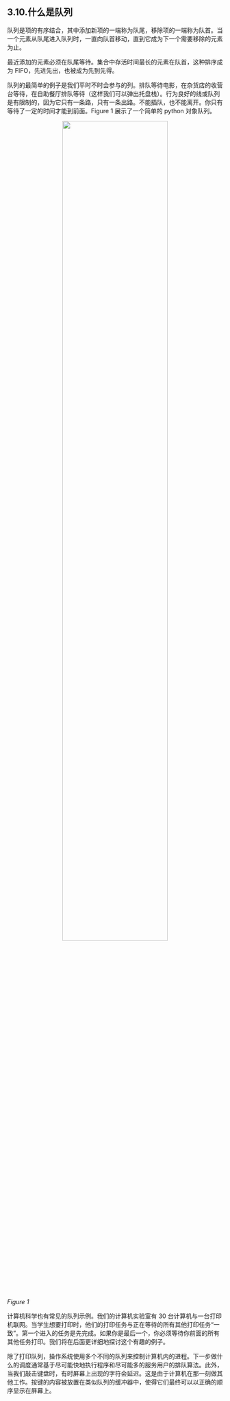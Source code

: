 
## 3.10.什么是队列

队列是项的有序结合，其中添加新项的一端称为队尾，移除项的一端称为队首。当一个元素从队尾进入队列时，一直向队首移动，直到它成为下一个需要移除的元素为止。

最近添加的元素必须在队尾等待。集合中存活时间最长的元素在队首，这种排序成为 FIFO，先进先出，也被成为先到先得。

队列的最简单的例子是我们平时不时会参与的列。排队等待电影，在杂货店的收营台等待，在自助餐厅排队等待（这样我们可以弹出托盘栈）。行为良好的线或队列是有限制的，因为它只有一条路，只有一条出路。不能插队，也不能离开。你只有等待了一定的时间才能到前面。Figure 1 展示了一个简单的 python 对象队列。

<p align="center">
    <img width="70%" height="70%" src="http://images.iterate.site/blog/image/20190702/OviKLI5IaVTt.png?imageslim">
</p>

*Figure 1*

计算机科学也有常见的队列示例。我们的计算机实验室有 30 台计算机与一台打印机联网。当学生想要打印时，他们的打印任务与正在等待的所有其他打印任务“一致”。第一个进入的任务是先完成。如果你是最后一个，你必须等待你前面的所有其他任务打印。我们将在后面更详细地探讨这个有趣的例子。

除了打印队列，操作系统使用多个不同的队列来控制计算机内的进程。下一步做什么的调度通常基于尽可能快地执行程序和尽可能多的服务用户的排队算法。此外，当我们敲击键盘时，有时屏幕上出现的字符会延迟。这是由于计算机在那一刻做其他工作。按键的内容被放置在类似队列的缓冲器中，使得它们最终可以以正确的顺序显示在屏幕上。
